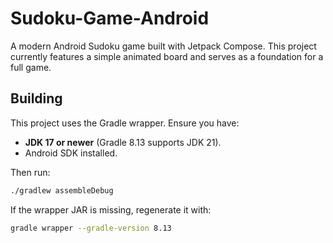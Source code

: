 # Sudoku-Game-Android

A modern Android Sudoku game built with Jetpack Compose. This project currently features a simple animated board and serves as a foundation for a full game.

## Building

This project uses the Gradle wrapper. Ensure you have:

- **JDK 17 or newer** (Gradle 8.13 supports JDK 21).
- Android SDK installed.

Then run:

```bash
./gradlew assembleDebug
```

If the wrapper JAR is missing, regenerate it with:

```bash
gradle wrapper --gradle-version 8.13
```